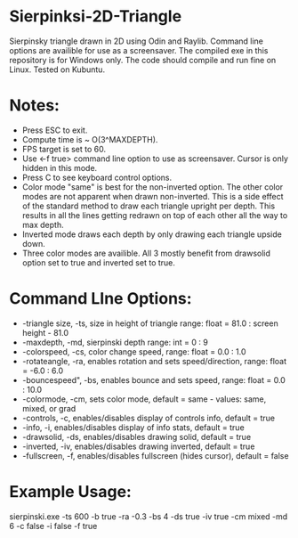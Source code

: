 # Sierpinksi-2D-Triangle
Sierpinsky triangle drawn in 2D using Odin and Raylib. Command line options are availible for use as a screensaver. The compiled exe in this repository is for Windows only. The code should compile and run fine on Linux. Tested on Kubuntu.

# Notes:
- Press ESC to exit.
- Compute time is ~ O(3^MAXDEPTH).
- FPS target is set to 60.
- Use <-f true> command line option to use as screensaver. Cursor is only hidden in this mode.
- Press C to see keyboard control options.
- Color mode "same" is best for the non-inverted option. The other color modes are not apparent when drawn non-inverted. This is a side effect of the standard method to draw each triangle upright per depth. This results in all the lines getting redrawn on top of each other all the way to max depth.
- Inverted mode draws each depth by only drawing each triangle upside down.
- Three color modes are availible. All 3 mostly benefit from drawsolid option set to true and inverted set to true.

# Command LIne Options:
- -triangle size, -ts, size in height of triangle range: float = 81.0 : screen height - 81.0
- -maxdepth, -md, sierpinski depth range: int = 0 : 9
- -colorspeed, -cs, color change speed, range: float = 0.0 : 1.0
- -rotateangle, -ra, enables rotation and sets speed/direction, range: float = -6.0 : 6.0
- -bouncespeed", -bs, enables bounce and sets speed, range: float = 0.0 : 10.0
- -colormode, -cm, sets color mode, default = same - values: same, mixed, or grad
- -controls, -c, enables/disables display of controls info, default = true
- -info, -i, enables/disables display of info stats, default = true
- -drawsolid, -ds, enables/disables drawing solid, default = true
- -inverted, -iv, enables/disables drawing inverted, default = true
- -fullscreen, -f, enables/disables fullscreen (hides cursor), default = false

# Example Usage:
sierpinski.exe -ts 600 -b true -ra -0.3 -bs 4 -ds true -iv true -cm mixed -md 6 -c false -i false -f true
